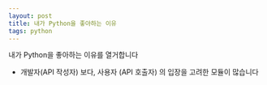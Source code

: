 ```yaml
---
layout: post
title: 내가 Python을 좋아하는 이유
tags: python
---
```


내가 Python을 좋아하는 이유를 열거합니다

- 개발자(API 작성자) 보다, 사용자 (API 호출자) 의 입장을 고려한 모듈이 많습니다
